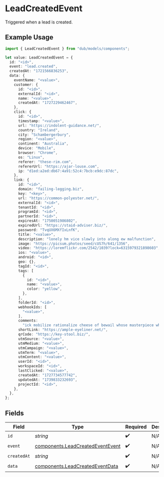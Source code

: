 # LeadCreatedEvent

Triggered when a lead is created.

## Example Usage

```typescript
import { LeadCreatedEvent } from "dub/models/components";

let value: LeadCreatedEvent = {
  id: "<id>",
  event: "lead.created",
  createdAt: "1721566836253",
  data: {
    eventName: "<value>",
    customer: {
      id: "<id>",
      externalId: "<id>",
      name: "<value>",
      createdAt: "1727229462467",
    },
    click: {
      id: "<id>",
      timestamp: "<value>",
      url: "https://indolent-guidance.net/",
      country: "Ireland",
      city: "Schambergerbury",
      region: "<value>",
      continent: "Australia",
      device: "Mobile",
      browser: "Chrome",
      os: "Linux",
      referer: "these-rim.com",
      refererUrl: "https://ajar-louse.com",
      ip: "d1ed:a2ed:db67:4a91:52c4:7bcb:e9dc:87dc",
    },
    link: {
      id: "<id>",
      domain: "failing-legging.biz",
      key: "<key>",
      url: "https://common-polyester.net/",
      externalId: "<id>",
      tenantId: "<id>",
      programId: "<id>",
      partnerId: "<id>",
      expiresAt: "1750051986802",
      expiredUrl: "https://staid-adviser.biz/",
      password: "TvqUX6MXfIxLnfK",
      title: "<value>",
      description: "lonely hm vice slowly into along ew malfunction",
      image: "https://picsum.photos/seed/cUS7h/641/1356",
      video: "https://loremflickr.com/2542/1039?lock=6315979321898603",
      ios: "<value>",
      android: "<id>",
      geo: {},
      tagId: "<id>",
      tags: [
        {
          id: "<id>",
          name: "<value>",
          color: "yellow",
        },
      ],
      folderId: "<id>",
      webhookIds: [
        "<value>",
      ],
      comments:
        "ick mobilize rationalize cheese of bewail whose masterpiece why rarely",
      shortLink: "https://ample-eyeliner.net/",
      qrCode: "https://key-stool.biz/",
      utmSource: "<value>",
      utmMedium: "<value>",
      utmCampaign: "<value>",
      utmTerm: "<value>",
      utmContent: "<value>",
      userId: "<id>",
      workspaceId: "<id>",
      lastClicked: "<value>",
      createdAt: "1727734577742",
      updatedAt: "1739833232693",
      projectId: "<id>",
    },
  },
};
```

## Fields

| Field                                                                                | Type                                                                                 | Required                                                                             | Description                                                                          |
| ------------------------------------------------------------------------------------ | ------------------------------------------------------------------------------------ | ------------------------------------------------------------------------------------ | ------------------------------------------------------------------------------------ |
| `id`                                                                                 | *string*                                                                             | :heavy_check_mark:                                                                   | N/A                                                                                  |
| `event`                                                                              | [components.LeadCreatedEventEvent](../../models/components/leadcreatedeventevent.md) | :heavy_check_mark:                                                                   | N/A                                                                                  |
| `createdAt`                                                                          | *string*                                                                             | :heavy_check_mark:                                                                   | N/A                                                                                  |
| `data`                                                                               | [components.LeadCreatedEventData](../../models/components/leadcreatedeventdata.md)   | :heavy_check_mark:                                                                   | N/A                                                                                  |
